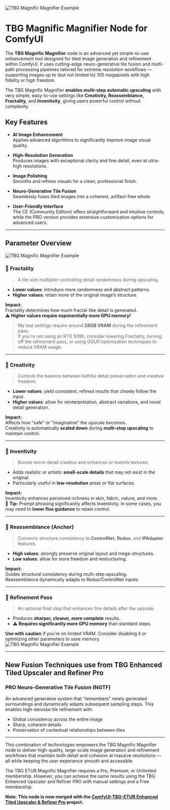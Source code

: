 ![TBG Magnific Magnifier Example](TBG_magnific_upscalser_still_2.2.1.jpg)  
# TBG Magnific Magnifier Node for ComfyUI

The **TBG Magnific Magnifier** node is an advanced yet simple-to-use enhancement tool designed for tiled image generation and refinement within ComfyUI. It uses cutting-edge neuro-generative tile fusion and multi-path processing pipelines tailored for extreme resolution workflows — supporting images up to (but not limited to) 100 megapixels with high fidelity or high freedom.

The TBG Magnific Magnifier **enables multi-step automatic upscaling** with very simple, easy-to-use settings like **Creativity, Reassemblance, Fractality,** and **Inventivity**, giving users powerful control without complexity.

## Key Features

- **AI Image Enhancement**  
  Applies advanced algorithms to significantly improve image visual quality.

- **High-Resolution Generation**  
  Produces images with exceptional clarity and fine detail, even at ultra-high resolutions.

- **Image Polishing**  
  Smooths and refines visuals for a clean, professional finish.

- **Neuro-Generative Tile Fusion**  
  Seamlessly fuses tiled images into a coherent, artifact-free whole.

- **User-Friendly Interface**  
  The CE (Community Edition) offers straightforward and intuitive controls, while the PRO version provides extensive customization options for advanced users.

---

## Parameter Overview
![TBG Magnific Magnifier Example](Node.png)  

### 🔹 **Fractality**

> A tile size multiplier controlling detail randomness during upscaling.

- **Lower values**: introduce more randomness and abstract patterns.  
- **Higher values**: retain more of the original image’s structure.  

**Impact:**  
Fractality determines how much fractal-like detail is generated.  
⚠️ **Higher values require exponentially more GPU memory!**

> My test settings require around **28GB VRAM** during the refinement pass.  
If you're not using an RTX 5090, consider lowering Fractality, turning off the refinement pass, or using GGUF/optimization techniques to reduce VRAM usage.

---

### 🔹 **Creativity**

> Controls the balance between faithful detail preservation and creative freedom.

- **Lower values**: yield consistent, refined results that closely follow the input.  
- **Higher values**: allow for reinterpretation, abstract variations, and novel detail generation.

**Impact:**  
Affects how "safe" or "imaginative" the upscale becomes.  
Creativity is automatically **scaled down** during **multi-step upscaling** to maintain control.

---

### 🔹 **Inventivity**

> Boosts micro-detail creation and enhances or invents textures.

- Adds realistic or artistic **small-scale details** that may not exist in the original.  
- Particularly useful in **low-resolution** areas or flat surfaces.

**Impact:**  
Inventivity enhances perceived richness in skin, fabric, nature, and more.  
🧠 **Tip:** Prompt phrasing significantly affects Inventivity. In some cases, you may need to **lower flux guidance** to retain control.

---

### 🔹 **Reassemblance (Anchor)**

> Connects structure consistency to **ControlNet**, **Redux**, and **IPAdapter** features.

- **High values**: strongly preserve original layout and mega-structures.  
- **Low values**: allow for more freedom and restructuring.

**Impact:**  
Guides structural consistency during multi-step upscaling.  
Reassemblance dynamically adapts to Redux/ControlNet inputs.

---

### 🔹 **Refinement Pass**

> An optional final step that enhances fine details after the upscale.

- Produces **sharper, cleaner, more complete** results.  
- ⚠️ **Requires significantly more GPU memory** than standard steps.

**Use with caution** if you're on limited VRAM. Consider disabling it or optimizing other parameters to save memory.
![TBG Magnific Magnifier Example](wrappernode.png)  

---

## New Fusion Techniques use from TBG Enhanced Tiled Upscaler and Refiner Pro
### PRO Neuro-Generative Tile Fusion (NGTF)  
An advanced generative system that “remembers” newly generated surroundings and dynamically adapts subsequent sampling steps. This enables high-denoise tile refinement with:  
- Global consistency across the entire image  
- Sharp, coherent details  
- Preservation of contextual relationships between tiles

---

This combination of technologies empowers the TBG Magnific Magnifier node to deliver high-quality, large-scale image generation and refinement workflows that maintain both detail and cohesion at massive resolutions — all while keeping the user experience smooth and accessible.

The TBG ETUR Magnific Magnifier requires a Pro, Premium, or Unlimited membership. However, you can achieve the same results using the TBG Enhanced Upscaler and Refiner PRO with manual settings and a Free membership.

**Note: This node is now merged with the [ComfyUI-TBG-ETUR Enhanced Tiled Upscaler & Refiner Pro](https://github.com/Ltamann/ComfyUI-TBG-ETUR) project.**
